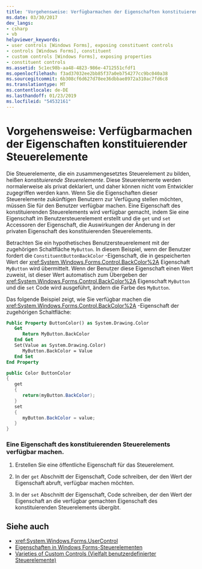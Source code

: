 ```yaml
---
title: 'Vorgehensweise: Verfügbarmachen der Eigenschaften konstituierender Steuerelemente'
ms.date: 03/30/2017
dev_langs:
- csharp
- vb
helpviewer_keywords:
- user controls [Windows Forms], exposing constituent controls
- controls [Windows Forms], constituent
- custom controls [Windows Forms], exposing properties
- constituent controls
ms.assetid: 5c1ec98b-aa48-4823-986e-4712551cfdf1
ms.openlocfilehash: f3ad37032ee2bb85f37a0eb754277cc9bc040a38
ms.sourcegitcommit: 6b308cf6d627d78ee36dbbae8972a310ac7fd6c8
ms.translationtype: MT
ms.contentlocale: de-DE
ms.lasthandoff: 01/23/2019
ms.locfileid: "54532161"
---
```

# <a name="how-to-expose-properties-of-constituent-controls"></a>Vorgehensweise: Verfügbarmachen der Eigenschaften konstituierender Steuerelemente
Die Steuerelemente, die ein zusammengesetztes Steuerelement zu bilden, heißen *konstituierende Steuerelemente*. Diese Steuerelemente werden normalerweise als privat deklariert, und daher können nicht vom Entwickler zugegriffen werden kann. Wenn Sie die Eigenschaften dieser Steuerelemente zukünftigen Benutzern zur Verfügung stellen möchten, müssen Sie für den Benutzer verfügbar machen. Eine Eigenschaft des konstituierenden Steuerelements wird verfügbar gemacht, indem Sie eine Eigenschaft im Benutzersteuerelement erstellt und die `get` und `set` Accessoren der Eigenschaft, die Auswirkungen der Änderung in der privaten Eigenschaft des konstituierenden Steuerelements.  
  
 Betrachten Sie ein hypothetisches Benutzersteuerelement mit der zugehörigen Schaltfläche `MyButton`. In diesem Beispiel, wenn der Benutzer fordert die `ConstituentButtonBackColor` -Eigenschaft, die in gespeicherten Wert der <xref:System.Windows.Forms.Control.BackColor%2A> Eigenschaft `MyButton` wird übermittelt. Wenn der Benutzer diese Eigenschaft einen Wert zuweist, ist dieser Wert automatisch zum Übergeben der <xref:System.Windows.Forms.Control.BackColor%2A> Eigenschaft `MyButton` und die `set` Code wird ausgeführt, ändern die Farbe des `MyButton`.  
  
 Das folgende Beispiel zeigt, wie Sie verfügbar machen die <xref:System.Windows.Forms.Control.BackColor%2A> -Eigenschaft der zugehörigen Schaltfläche:  
  
```vb  
Public Property ButtonColor() as System.Drawing.Color  
   Get  
      Return MyButton.BackColor  
   End Get  
   Set(Value as System.Drawing.Color)  
      MyButton.BackColor = Value  
   End Set  
End Property  
```  
  
```csharp  
public Color ButtonColor  
{  
   get  
   {  
      return(myButton.BackColor);  
   }  
   set  
   {  
      myButton.BackColor = value;  
   }  
}  
```  
  
### <a name="to-expose-a-property-of-a-constituent-control"></a>Eine Eigenschaft des konstituierenden Steuerelements verfügbar machen.  
  
1.  Erstellen Sie eine öffentliche Eigenschaft für das Steuerelement.  
  
2.  In der `get` Abschnitt der Eigenschaft, Code schreiben, der den Wert der Eigenschaft abruft, verfügbar machen möchten.  
  
3.  In der `set` Abschnitt der Eigenschaft, Code schreiben, der den Wert der Eigenschaft an die verfügbar gemachten Eigenschaft des konstituierenden Steuerelements übergibt.  
  
## <a name="see-also"></a>Siehe auch
- <xref:System.Windows.Forms.UserControl>
- [Eigenschaften in Windows Forms-Steuerelementen](../../../../docs/framework/winforms/controls/properties-in-windows-forms-controls.md)
- [Varieties of Custom Controls (Vielfalt benutzerdefinierter Steuerelemente)](../../../../docs/framework/winforms/controls/varieties-of-custom-controls.md)

